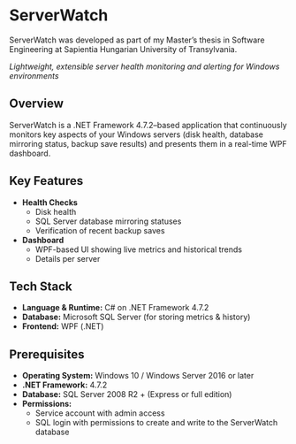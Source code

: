 # ServerWatch
ServerWatch was developed as part of my Master’s thesis in Software Engineering at Sapientia Hungarian University of Transylvania.

_Lightweight, extensible server health monitoring and alerting for Windows environments_

## Overview

ServerWatch is a .NET Framework 4.7.2–based application that continuously monitors key aspects of your Windows servers (disk health, database mirroring status, backup save results) and presents them in a real-time WPF dashboard.

## Key Features

- **Health Checks**  
  - Disk health
  - SQL Server database mirroring statuses  
  - Verification of recent backup saves  
- **Dashboard**  
  - WPF-based UI showing live metrics and historical trends  
  - Details per server

## Tech Stack

- **Language & Runtime:** C# on .NET Framework 4.7.2  
- **Database:** Microsoft SQL Server (for storing metrics & history)  
- **Frontend:** WPF (.NET)  

## Prerequisites

- **Operating System:** Windows 10 / Windows Server 2016 or later  
- **.NET Framework:** 4.7.2  
- **Database:** SQL Server 2008 R2 + (Express or full edition)  
- **Permissions:**  
  - Service account with admin access
  - SQL login with permissions to create and write to the ServerWatch database

